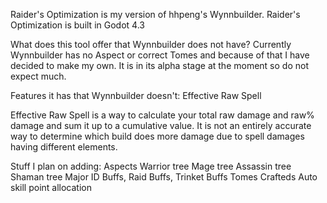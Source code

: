 Raider's Optimization is my version of hhpeng's Wynnbuilder.
Raider's Optimization is built in Godot 4.3

What does this tool offer that Wynnbuilder does not have? Currently Wynnbuilder has no Aspect or correct Tomes and because of that I have decided to make my own. 
It is in its alpha stage at the moment so do not expect much.

Features it has that Wynnbuilder doesn't:
Effective Raw Spell 

Effective Raw Spell is a way to calculate your total raw damage and raw% damage and sum it up to a cumulative value. It is not an entirely accurate way to determine which build does more damage due to spell damages having different elements. 

Stuff I plan on adding:
Aspects
Warrior tree
Mage tree
Assassin tree
Shaman tree
Major ID
Buffs, Raid Buffs, Trinket Buffs
Tomes
Crafteds
Auto skill point allocation
